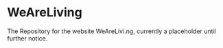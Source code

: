 # WeAreLiving
The Repository for the website WeAreLivi.ng, currently a placeholder until further notice.
